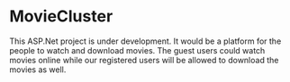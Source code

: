 # MovieCluster
This ASP.Net project is under development. It would be a platform for the people to watch and download movies. The guest users could watch movies online while our registered users will be allowed to download the movies as well.  
